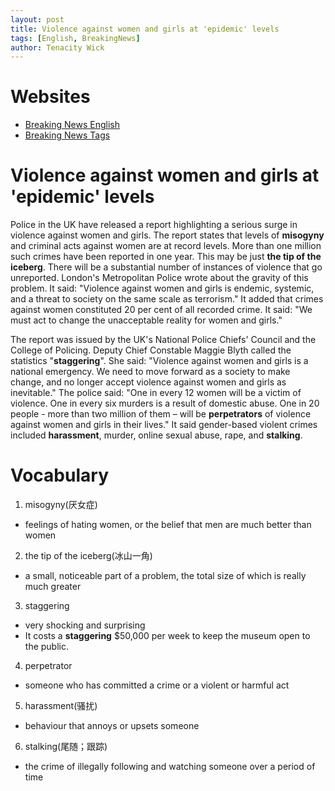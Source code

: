 ```yaml
---
layout: post
title: Violence against women and girls at 'epidemic' levels
tags: [English, BreakingNews]
author: Tenacity Wick
---
```


# Websites

- [Breaking News English](https://breakingnewsenglish.com/)
- [Breaking News Tags](https://zhouqiang19980220.github.io/tags/#books)

# Violence against women and girls at 'epidemic' levels

Police in the UK have released a report highlighting a serious surge in violence against women and girls. The report states that levels of **misogyny** and criminal acts against women are at record levels. More than one million such crimes have been reported in one year. This may be just **the tip of the iceberg**. There will be a substantial number of instances of violence that go unreported. London's Metropolitan Police wrote about the gravity of this problem. It said: "Violence against women and girls is endemic, systemic, and a threat to society on the same scale as terrorism." It added that crimes against women constituted 20 per cent of all recorded crime. It said: "We must act to change the unacceptable reality for women and girls."

The report was issued by the UK's National Police Chiefs' Council and the College of Policing. Deputy Chief Constable Maggie Blyth called the statistics "**staggering**". She said: "Violence against women and girls is a national emergency. We need to move forward as a society to make change, and no longer accept violence against women and girls as inevitable." The police said: "One in every 12 women will be a victim of violence. One in every six murders is a result of domestic abuse. One in 20 people - more than two million of them – will be **perpetrators** of violence against women and girls in their lives." It said gender-based violent crimes included **harassment**, murder, online sexual abuse, rape, and **stalking**.

# Vocabulary

1. misogyny(厌女症)
- feelings of hating women, or the belief that men are much better than women
2. the tip of the iceberg(冰山一角)
- a small, noticeable part of a problem, the total size of which is really much greater
3. staggering
- very shocking and surprising
- It costs a **staggering** $50,000 per week to keep the museum open to the public.
4. perpetrator
- someone who has committed a crime or a violent or harmful act
5. harassment(骚扰)
- behaviour that annoys or upsets someone
6. stalking(尾随；跟踪)
- the crime of illegally following and watching someone over a period of time